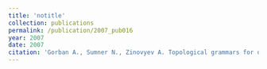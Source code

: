 ```yaml
---
title: 'notitle'
collection: publications
permalink: /publication/2007_pub016
year: 2007
date: 2007
citation: 'Gorban A., Sumner N., Zinovyev A. Topological grammars for data approximation. 2007. <i>Applied Mathematics Letters</i> <b>20</b>(4), 382-386.'
---
```

